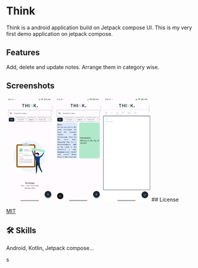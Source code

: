 
# Think

Think is a android application build on Jetpack compose UI.
This is my very first demo application on jetpack compose.


## Features
Add, delete and update notes. Arrange them in category wise.




## Screenshots



<img alt="Home" src="https://github.com/zabi90/ThinkNote/blob/master/screenshots/home.png" width="25%" />


<img alt="Home List" src="https://github.com/zabi90/ThinkNote/blob/master/screenshots/home_list.png" width="25%" />


<img alt="Detail" src="https://github.com/zabi90/ThinkNote/blob/master/screenshots/detail.png" width="25%" />
## License

[MIT](https://choosealicense.com/licenses/mit/)


## 🛠 Skills
Android, Kotlin, Jetpack compose...

s
